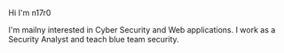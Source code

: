 Hi I'm n17r0

I'm mailny interested in Cyber Security and Web applications.
I work as a Security Analyst and teach blue team security.
